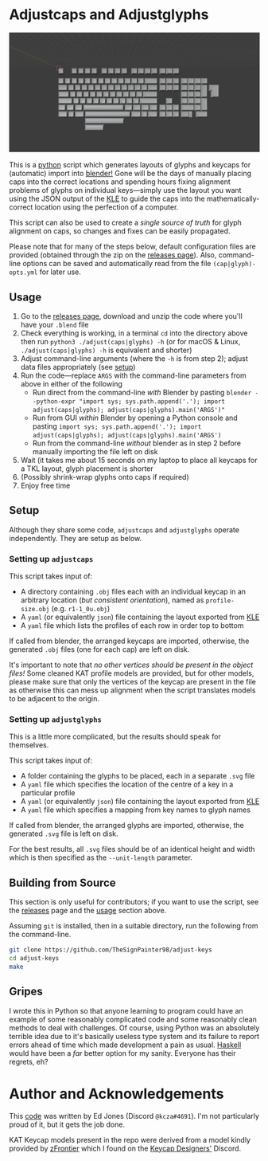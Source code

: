 # Adjustcaps and Adjustglyphs

![An example adjustcaps layout in blender](https://raw.githubusercontent.com/TheSignPainter98/adjust-keys/master/img/placed-caps.png)

This is a [python][python] script which generates layouts of glyphs and keycaps for (automatic) import into [blender!][blender]
Gone will be the days of manually placing caps into the correct locations and spending hours fixing alignment problems of glyphs on individual keys—simply use the layout you want using the JSON output of the [KLE][kle] to guide the caps into the mathematically-correct location using the perfection of a computer.

This script can also be used to create a _single source of truth_ for glyph alignment on caps, so changes and fixes can be easily propagated.

Please note that for many of the steps below, default configuration files are provided (obtained through the zip on the [releases page][releases]).
Also, command-line options can be saved and automatically read from the file `(cap|glyph)-opts.yml` for later use.

## Usage

1. Go to the [releases page][releases], download and unzip the code where you'll have your `.blend` file
2. Check everything is working, in a terminal `cd` into the directory above then run `python3 ./adjust(caps|glyphs) -h` (or for macOS &amp; Linux, `./adjust(caps|glyphs) -h` is equivalent and shorter)
3. Adjust command-line arguments (where the `-h` is from step 2); adjust data files appropriately (see [setup](#setup))
4. Run the code—replace `ARGS` with the command-line parameters from above in either of the following
	- Run direct from the command-line _with_ Blender by pasting `blender --python-expr "import sys; sys.path.append('.'); import adjust(caps|glyphs); adjust(caps|glyphs).main('ARGS')"`
	- Run from GUI _within_ Blender by opening a Python console and pasting `import sys; sys.path.append('.'); import adjust(caps|glyphs); adjust(caps|glyphs).main('ARGS')`
	- Run from the command-line _without_ blender as in step 2 before manually importing the file left on disk
5. Wait (it takes me about 15 seconds on my laptop to place all keycaps for a TKL layout, glyph placement is shorter
6. (Possibly shrink-wrap glyphs onto caps if required)
7. Enjoy free time

## Setup

Although they share some code, `adjustcaps` and `adjustglyphs` operate independently.
They are setup as below.

### Setting up `adjustcaps`

This script takes input of:

- A directory containing `.obj` files each with an individual keycap in an arbitrary location (_but consistent orientation_), named as `profile-size.obj` (e.g. `r1-1_0u.obj`)
- A `yaml` (or equivalently `json`) file containing the layout exported from [KLE][kle]
- A `yaml` file which lists the profiles of each row in order top to bottom

If called from blender, the arranged keycaps are imported, otherwise, the generated `.obj` files (one for each cap) are left on disk.

It's important to note that _no other vertices should be present in the object files!_
Some cleaned KAT profile models are provided, but for other models, please make sure that only the vertices of the keycap are present in the file as otherwise this can mess up alignment when the script translates models to be adjacent to the origin.

### Setting up `adjustglyphs`

This is a little more complicated, but the results should speak for themselves.

This script takes input of:

- A folder containing the glyphs to be placed, each in a separate `.svg` file
- A `yaml` file which specifies the location of the centre of a key in a particular profile
- A `yaml` (or equivalently `json`) file containing the layout exported from [KLE][kle]
- A `yaml` file which specifies a mapping from key names to glyph names

If called from blender, the arranged glyphs are imported, otherwise, the generated `.svg` file is left on disk.

For the best results, all `.svg` files should be of an identical height and width which is then specified as the `--unit-length` parameter.

## Building from Source

This section is only useful for contributors; if you want to use the script, see the [releases][releases] page and the [usage](#usage) section above.

Assuming `git` is installed, then in a suitable directory, run the following from the command-line.

```bash
git clone https://github.com/TheSignPainter98/adjust-keys
cd adjust-keys
make
```

## Gripes

I wrote this in Python so that anyone learning to program could have an example of some reasonably complicated code and some reasonably clean methods to deal with challenges.
Of course, using Python was an absolutely terrible idea due to it's basically useless type system and its failure to report errors ahead of time which made development a pain as usual.
[Haskell][haskell] would have been a _far_ better option for my sanity.
Everyone has their regrets, eh?

# Author and Acknowledgements

This [code][github] was written by Ed Jones (Discord `@kcza#4691`).
I'm not particularly proud of it, but it gets the job done.

KAT Keycap models present in the repo were derived from a model kindly provided by [zFrontier][zfrontier] which I found on the [Keycap Designers'][keycap-designers-discord] Discord.

[blender]: https://www.blender.org
[github]: https://www.github.com/TheSignPainter98/adjust-keys
[haskell]: https://wiki.haskell.org/Introduction
[keycap-designers-discord]: https://discord.gg/93WN2uF
[kle]: http://www.keyboard-layout-editor.com "keyboard layout editor"
[python]: https://www.python.org
[releases]: https://www.github.com/TheSignPainter98/adjust-keys/releases
[zfrontier]: https://en.zfrontier.com
